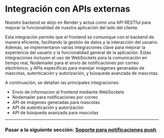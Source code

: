 # Integración con APIs externas

Nuestro backend se alojo en Render y actua como una API RESTful para mejorar la funcionalidad de nuestra aplicación del lado del cliente.

Esta integración permite que el frontend se comunique con el backend de manera eficiente, facilitando la gestión de datos y la interacción del usuario.
Además, se implementaron varias integraciones clave para mejorar la experiencia del usuario y la funcionalidad general de la aplicación. Estas integraciones incluyen el uso de WebSockets para la comunicación en tiempo real, Nodemailer para el envío de notificaciones por correo electrónico, y APIs específicas para manejar imágenes generadas de mascotas, autenticación y autorización, y búsqueda avanzada de mascotas.

A continuación, se detallan las principales integraciones:

- Envio de informacion al frontend mediante WebSockets
- Nodemailer para notificaciones por correo
- API de imágenes generadas para mascotas
- API de autenticación y autorización
- API de búsqueda avanzada para mascotas

---

### Pasar a la siguiente sección: [Soporte para notificaciones push](22-soporte-notificaciones.md)